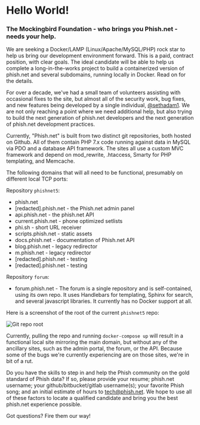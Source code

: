 # Hello World!

### The Mockingbird Foundation - who brings you Phish.net - needs your help.

We are seeking a Docker/LAMP (Linux/Apache/MySQL/PHP) rock star to help us bring our development environment forward. This is a paid, contract position, with clear goals. The ideal candidate will be able to help us complete a long-in-the-works project to build a containerized version of phish.net and several subdomains, running locally in Docker. Read on for the details. 

For over a decade, we've had a small team of volunteers assisting with occasional fixes to the site, but almost all of the security work, bug fixes, and new features being developed by a single individual, [@sethadam1](https://twitter.com/sethadam1). We are not only reaching a point where we need additional help, but also trying to build the next generation of phish.net developers and the next generation of phish.net development practices.  

Currently, "Phish.net" is built from two distinct git repositories, both hosted on Github. All of them contain PHP 7.x code running against data in MySQL via PDO and a database API framework. The sites all use a custom MVC framework and depend on mod_rewrite, .htaccess, Smarty for PHP templating, and Memcache. 

The following domains that will all need to be functional, presumably on different local TCP ports: 

Repository `phishnet5`: 
* phish.net
* [redacted].phish.net - the Phish.net admin panel
* api.phish.net - the phish.net API
* current.phish.net - phone optimized setlists
* phi.sh - short URL receiver  
* scripts.phish.net - static assets 
* docs.phish.net - documentation of Phish.net API 
* blog.phish.net - legacy redirector
* m.phish.net - legacy redirector
* [redacted].phish.net - testing
* [redacted].phish.net - testing 

Repository `forum`:
* forum.phish.net - The forum is a single repository and is self-contained, using its own repo. It uses Handlebars for templating, Sphinx for search, and several javascript libraries. It currently has no Docker support at all.  

Here is a screenshot of the root of the current `phishnet5` repo: 

![Git repo root](https://i.imgur.com/exDKQaa.jpg)

Currently, pulling the repo and running `docker-compose up` will result in a functional local site mirroring the main domain, but without any of the ancillary sites, such as the admin portal, the forum, or the API. Because some of the bugs we're currently experiencing are on those sites, we're in bit of a rut. 

Do you have the skills to step in and help the Phish community on the gold standard of Phish data? If so, please provide your resume; phish.net username; your github/bitbucket/gitlab username(s); your favorite Phish song; and an initial estimate of hours to tech@phish.net. We hope to use all of these factors to locate a qualified candidate and bring you the best phish.net experience possible. 

Got questions? Fire them our way! 
